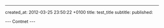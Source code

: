 ---
created_at: 2012-03-25 23:50:22 +0100
title: test_title
subtitle: 
published:

--- Contnet ---


